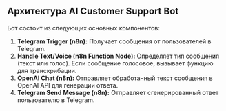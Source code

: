 ## Архитектура AI Customer Support Bot

Бот состоит из следующих основных компонентов:

1.  **Telegram Trigger (n8n):**  Получает сообщения от пользователей в Telegram.
2.  **Handle Text/Voice (n8n Function Node):** Определяет тип сообщения (текст или голос).  Если сообщение голосовое, вызывает функцию для транскрибации.
3.  **OpenAI Chat (n8n):** Отправляет обработанный текст сообщения в OpenAI API для генерации ответа.
4.  **Telegram Send Message (n8n):** Отправляет сгенерированный ответ пользователю в Telegram.
